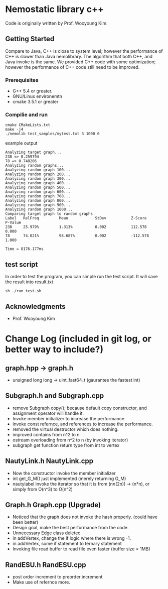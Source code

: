 # Nemostatic library c++

Code is originally written by Prof. Wooyoung Kim.

## Getting Started

Compare to Java, C++ is close to system level; however the performance of C++ is slower than Java nemolibrary. The algorithm that both C++, and Java invoke is the same. We provided C++ code with some optimization; however the performance of C++ code still need to be improved.

### Prerequisites

- G++ 5.4 or greater.
- GNU/Linux environemtn
- cmake 3.5.1 or greater



### Compilie and run

```
cmake CMakeLists.txt
make -j4
./nemolib test_samples/mytest.txt 3 1000 0
```

example output
```
Analyzing target graph...
238 => 0.259794
78 => 0.740206
Analyzing random graphs...
Analyzing random graph 100...
Analyzing random graph 200...
Analyzing random graph 300...
Analyzing random graph 400...
Analyzing random graph 500...
Analyzing random graph 600...
Analyzing random graph 700...
Analyzing random graph 800...
Analyzing random graph 900...
Analyzing random graph 1000...
Comparing target graph to random graphs
Label   RelFreq         Mean            StDev           Z-Score         P-Value
238     25.979%         1.313%          0.002           112.578         0.000
78      74.021%         98.687%         0.002           -112.578                1.000

Time = 8176.177ms
```

## test script
In order to test the program, you can simple run the test script. It will save the result into result.txt
```
sh ./run_test.sh
```

## Acknowledgments
* Prof. Wooyoung Kim



# Change Log (included in git log, or better way to include?)
## graph.hpp -> graph.h
- unsigned long long -> uint_fast64_t (gaurantee the fastest int)

## Subgraph.h and Subgraph.cpp
- remove Subgraph copy(); because default copy constructor, and assignment operator will handle it.
- Invoke member initializer to increase the performance
- invoke const refernce, and references to increase the performance.
- removed the virtual destructor which does nothing.
- improved contains from n^2 to n
- ostream overloading from n^2 to n (by invoking iterator)
- subgraph get function return type from int to vertex

## NautyLink.h NautyLink.cpp
- Now the constructor invoke the member initializer
- int get_G_M() just implemented (merely returning G_M)
- nautylabel invoke the iterator so that it is from (n*n*(2n)) -> (n*n), or simply from O(n^3) to O(n^2)

## Graph.h Graph.cpp (Upgrade)
- Noticed that the graph does not invoke the hash properly. (could have been better)
- Design goal, make the best performance from the code.
- Unnecessary Edge class deletec
- in addVertex, change the if logic where there is wrong -1.
- in addVertex, some if statement to ternary statement
- Invoking file read buffer to read file even faster (buffer size = 1MB)

## RandESU.h RandESU.cpp
- post order increment to preorder increment
- Make use of refernce more.
